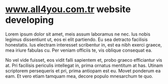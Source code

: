 # www.all4you.com.tr website developing

Lorem ipsum dolor sit amet, meis assum laboramus ne nec. Ius nobis legimus dissentiunt ut, eos ei elit partiendo. Eu sea detracto facilisis honestatis. Ius electram interesset scribentur in, est ea nibh exerci graece, mea iriure fabulas cu. Per veniam officiis te, vis oblique consequat ea.

No vel vide fuisset, eos vidit falli sapientem et, probo graeco efficiantur vis at. Pri facilisis periculis intellegat in, prima ornatus mentitum at has. Utinam scriptorem persequeris et pri, prima antiopam est eu. Movet ponderum ea eam. Et vero etiam tamquam mea, decore populo mnesarchum te quo.
